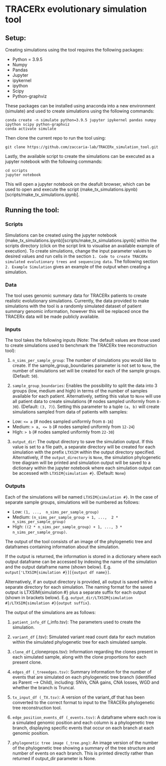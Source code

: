 # TRACERx evolutionary simulation tool


## Setup:
Creating simulations using the tool requires the following packages:

- Python = 3.9.5
- Numpy
- Pandas
- Jupyter 
- ipykernel
- ipython 
- Scipy 
- Python-graphviz 

These packages can be installed using anaconda into a new environment (simulate) and used to create simulations using the following commands:

```shell 
conda create -n simulate python=3.9.5 jupyter ipykernel pandas numpy ipython scipy python-graphviz
conda activate simulate
```

Then clone the current repo to run the tool using:

```shell
git clone https://github.com/zaccaria-lab/TRACERx_simulation_tool.git
```

Lastly, the available script to create the simulations can be executed as a jupyter notebook with the following commands:

```shell
cd scripts
jupyter notebook
```

This will open a jupyter notebook on the deafult browser, which can be used to open and execute the script (make_tx_simulations.ipynb)[scripts/make_tx_simulations.ipynb].

## Running the tool:
### Scripts 

Simulations can be created using the jupyter notebook (make_tx_simulations.ipynb)[scripts/make_tx_simulations.ipynb] within the scripts directory (click on the script link to visualise an available example of execution).
To create simulations, change the input parameter values to desired values and run cells in the section `1. Code to create TRACERx simulated evolutionary trees and sequencing data`.
The following section `2. Example Simulation` gives an example of the output when creating a simulation.

### Data 

The tool uses genomic summary data for TRACERx patients to create realistic evolutionary simulations. Currently, the data provided to make simulations with the tool is a randomly simulated dataset of patient summary genomic information, however this will be replaced once the TRACERx data will be made publicly available.


### Inputs
The tool takes the following inputs (Note: The default values are those used to create simulations used to benchmark the TRACERx tree reconstruction tool):

1. `n_sims_per_sample_group`: The number of simulations you would like to create. If the sample_group_boundaries parameter is not set to `None`, the number of simulations set will be created for each of the sample groups. (Default: `50`). 

2. `sample_group_boundaries`: Enables the possibility to split the data into 3 groups (low, medium and high) in terms of the number of samples available for each patient. Alternatively, setting this value to `None` will use all patient data to create simulations (# nodes sampled uniformly from `8-30`). (Default: `(3, 7)`). Setting this parameter to a tuple `(a, b)` will create simulations sampled from data of patients with samples:
  - Low: `<= a` (# nodes sampled uniformly from `8-16`)
  - Medium: `> a, <= b` (# nodes sampled uniformly from `12-24`)
  - High: `> b` (# nodes sampled uniformly from `22-30`)

3. `output_dir`: The output directory to save the simulation output. If this value is set to a file path, a separate directory will be created for each simulation with the prefix `LTXSIM` within the output directory specified. Alternatively, if the `output_directory` is `None`, the simulation phylogenetic tree diagram will be printed and simulation output will be saved to a dictionary within the jupyter notebook where each simulation output can be accessed with `LTXSIM{simulation #}`. (Default: `None`)


### Outputs

Each of the simulations will be named `LTXSIM{simulation #}`. In the case of separate sample groups, simulations will be numbered as follows: 
 - Low: `(1, ...,  n_sims_per_sample_group)`
 - Medium: `(n_sims_per_sample_group + 1, ...,  2 * n_sims_per_sample_group)`
 - High: `((2 * n_sims_per_sample_group) + 1, ..., 3 * n_sims_per_sample_group)`.


The output of the tool consists of an image of the phylogenetic tree and dataframes containing information about the simulation.

If the output is returned, the information is stored in a dictionary where each output dataframe can be accessed by indexing the name of the simulation and the output dataframe name (shown below). E.g. `output['LTXSIM{simulation #}][{output df name}]`.

Alternatively, if an output directory is provided, all output is saved within a separate directory for each simulation. The naming format for the saved output is LTXSIM{simulation #} plus a separate suffix for each output (shown in brackets below). E.g. `output_dir/LTXSIM{simulation #}/LTXSIM{simulation #}{output suffix}`.

The output of the simulations are as follows:

1. `patient_info_df` (_info.tsv): The parameters used to create the simulation.

2. `variant_df` (.tsv): Simulated variant read count data for each mutation within the simulated phylogenetic tree for each simulated sample.

3. `clone_df` (_cloneprops.tsv): Information regarding the clones present in each simulated sample, along with the clone proportions for each present clone.

4. `edges_df (_treeedges.tsv)`: Summary information for the number of events that are simulated on each phylogenetic tree branch (identified as Parent --> Child), including: SNVs, CNA gains, CNA losses, WGD and whether the branch is Truncal.

5. `tx_input_df (_TX.tsv)`: A version of the variant_df that has been converted to the correct format to input to the TRACERx phylogenetic tree reconstruction tool.

6. `edge_position_events_df (_events.tsv)`: A dataframe where each row is a simulated genomic position and each column is a phylogenetic tree branch, displaying specific events that occur on each branch at each genomic position. 

7. `phylogenetic tree image (_tree.png)`: An image version of the number of the phylogenetic tree showing a summary of the tree structure and number of events on each branch. This is printed directly rather than returned if output_dir parameter is None.

